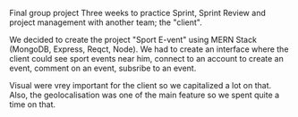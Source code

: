 Final group project
Three weeks to practice Sprint, Sprint Review and project management with another team; the "client".


We decided to create the project "Sport E-vent" using MERN Stack (MongoDB, Express, Reqct, Node).
We had to create an interface where the client could see sport events near him, connect to an account to create an event, comment on an event, subsribe to an event.

Visual were vrey important for the client so we capitalized a lot on that. Also, the geolocalisation was one of the main feature so we spent quite a time on that.
